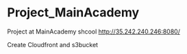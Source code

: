 # Project_MainAcademy
Project at MainAcademy shcool
http://35.242.240.246:8080/

Create Cloudfront and s3bucket